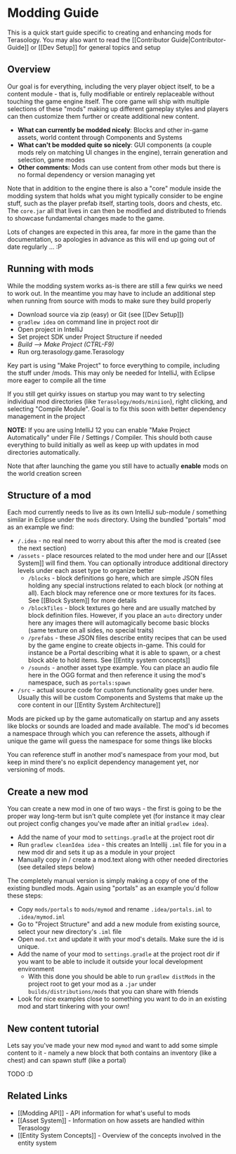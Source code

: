 Modding Guide
=================
This is a quick start guide specific to creating and enhancing mods for Terasology. You may also want to read the [[Contributor Guide|Contributor-Guide]] or [[Dev Setup]] for general topics and setup


Overview
---------------------------------------

Our goal is for everything, including the very player object itself, to be a content module - that is, fully modifiable or entirely replaceable without touching the game engine itself. The core game will ship with multiple selections of these "mods" making up different gameplay styles and players can then customize them further or create additional new content.

   * **What can currently be modded nicely**: Blocks and other in-game assets, world content through Components and Systems
   * **What can't be modded quite so nicely**: GUI components (a couple mods rely on matching UI changes in the engine), terrain generation and selection, game modes
   * **Other comments:** Mods can use content from other mods but there is no formal dependency or version managing yet

Note that in addition to the engine there is also a "core" module inside the modding system that holds what you might typically consider to be engine stuff, such as the player prefab itself, starting tools, doors and chests, etc. The `core.jar` all that lives in can then be modified and distributed to friends to showcase fundamental changes made to the game.

Lots of changes are expected in this area, far more in the game than the documentation, so apologies in advance as this will end up going out of date regularly ... :P

Running with mods
---------------------------------------

While the modding system works as-is there are still a few quirks we need to work out. In the meantime you may have to include an additional step when running from source with mods to make sure they build properly

   * Download source via zip (easy) or Git (see [[Dev Setup]])
   * `gradlew idea` on command line in project root dir
   * Open project in IntelliJ
   * Set project SDK under Project Structure if needed
   * _Build --> Make Project (CTRL-F9)_
   * Run org.terasology.game.Terasology

Key part is using "Make Project" to force everything to compile, including the stuff under /mods. This may only be needed for IntelliJ, with Eclipse more eager to compile all the time

If you still get quirky issues on startup you may want to try selecting individual mod directories (like `Terasology/mods/miniion`), right clicking, and selecting "Compile Module". Goal is to fix this soon with better dependency management in the project

**NOTE:** If you are using IntelliJ 12 you can enable "Make Project Automatically" under File / Settings / Compiler. This should both cause everything to build initially as well as keep up with updates in mod directories automatically.

Note that after launching the game you still have to actually **enable** mods on the world creation screen

Structure of a mod
---------------------------------------

Each mod currently needs to live as its own IntelliJ sub-module / something similar in Eclipse under the `mods` directory. Using the bundled "portals" mod as an example we find:

   * `/.idea` - no real need to worry about this after the mod is created (see the next section)
   * `/assets` - place resources related to the mod under here and our [[Asset System]] will find them. You can optionally introduce additional directory levels under each asset type to organize better
      * `/blocks` - block definitions go here, which are simple JSON files holding any special instructions related to each block (or nothing at all). Each block may reference one or more textures for its faces. See [[Block System]] for more details
      * `/blockTiles` - block textures go here and are usually matched by block definition files. However, if you place an `auto` directory under here any images there will automagically become basic blocks (same texture on all sides, no special traits)
      * `/prefabs` - these JSON files describe entity recipes that can be used by the game engine to create objects in-game. This could for instance be a Portal describing what it is able to spawn, or a chest block able to hold items. See [[Entity system concepts]]
      * `/sounds` - another asset type example. You can place an audio file here in the OGG format and then reference it using the mod's namespace, such as `portals:spawn`
   * `/src` - actual source code for custom functionality goes under here. Usually this will be custom Components and Systems that make up the core content in our [[Entity System Architecture]]

Mods are picked up by the game automatically on startup and any assets like blocks or sounds are loaded and made available. The mod's id becomes a namespace through which you can reference the assets, although if unique the game will guess the namespace for some things like blocks

You can reference stuff in another mod's namespace from your mod, but keep in mind there's no explicit dependency management yet, nor versioning of mods.

Create a new mod
--------------------------------------------------

You can create a new mod in one of two ways - the first is going to be the proper way long-term but isn't quite complete yet (for instance it may clear out project config changes you've made after an initial `gradlew idea`).

   * Add the name of your mod to `settings.gradle` at the project root dir
   * Run `gradlew cleanIdea idea` - this creates an Intellij `.iml` file for you in a new mod dir and sets it up as a module in your project
   * Manually copy in / create a mod.text along with other needed directories (see detailed steps below)

The completely manual version is simply making a copy of one of the existing bundled mods. Again using "portals" as an example you'd follow these steps:

   * Copy `mods/portals` to `mods/mymod` and rename `.idea/portals.iml` to `.idea/mymod.iml`
   * Go to "Project Structure" and add a new module from existing source, select your new directory's `.iml` file
   * Open `mod.txt` and update it with your mod's details. Make sure the id is unique.
   * Add the name of your mod to `settings.gradle` at the project root dir if you want to be able to include it outside your local development environment
      * With this done you should be able to run `gradlew distMods` in the project root to get your mod as a `.jar` under `builds/distributions/mods` that you can share with friends
   * Look for nice examples close to something you want to do in an existing mod and start tinkering with your own!

New content tutorial
--------------------------------------------------

Lets say you've made your new mod `mymod` and want to add some simple content to it - namely a new block that both contains an inventory (like a chest) and can spawn stuff (like a portal)

TODO :D

Related Links
--------------------------------------------------

   * [[Modding API]] - API information for what's useful to mods
   * [[Asset System]] - Information on how assets are handled within Terasology
   * [[Entity System Concepts]] - Overview of the concepts involved in the entity system